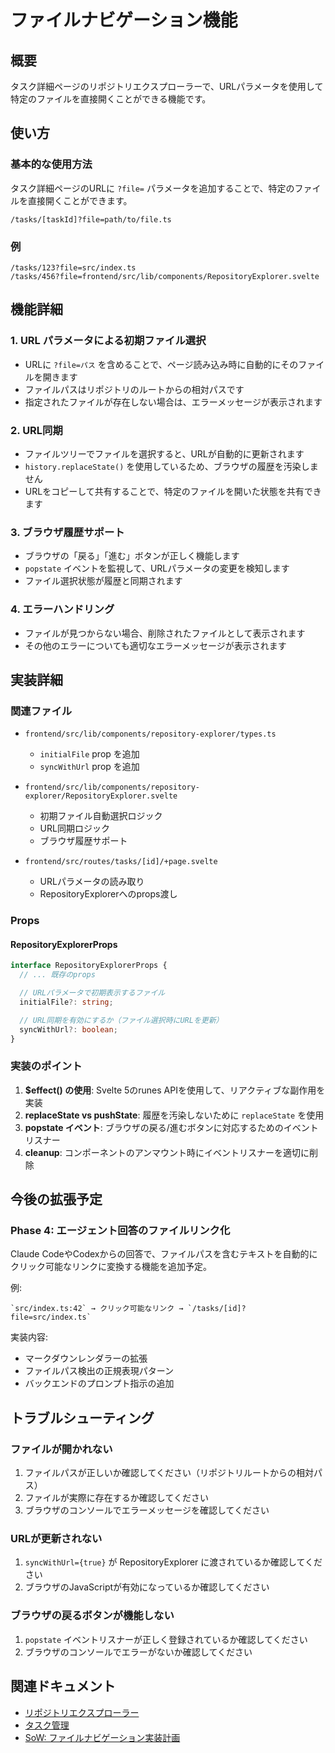 # ファイルナビゲーション機能

## 概要

タスク詳細ページのリポジトリエクスプローラーで、URLパラメータを使用して特定のファイルを直接開くことができる機能です。

## 使い方

### 基本的な使用方法

タスク詳細ページのURLに `?file=` パラメータを追加することで、特定のファイルを直接開くことができます。

```
/tasks/[taskId]?file=path/to/file.ts
```

### 例

```
/tasks/123?file=src/index.ts
/tasks/456?file=frontend/src/lib/components/RepositoryExplorer.svelte
```

## 機能詳細

### 1. URL パラメータによる初期ファイル選択

- URLに `?file=パス` を含めることで、ページ読み込み時に自動的にそのファイルを開きます
- ファイルパスはリポジトリのルートからの相対パスです
- 指定されたファイルが存在しない場合は、エラーメッセージが表示されます

### 2. URL同期

- ファイルツリーでファイルを選択すると、URLが自動的に更新されます
- `history.replaceState()` を使用しているため、ブラウザの履歴を汚染しません
- URLをコピーして共有することで、特定のファイルを開いた状態を共有できます

### 3. ブラウザ履歴サポート

- ブラウザの「戻る」「進む」ボタンが正しく機能します
- `popstate` イベントを監視して、URLパラメータの変更を検知します
- ファイル選択状態が履歴と同期されます

### 4. エラーハンドリング

- ファイルが見つからない場合、削除されたファイルとして表示されます
- その他のエラーについても適切なエラーメッセージが表示されます

## 実装詳細

### 関連ファイル

- `frontend/src/lib/components/repository-explorer/types.ts`
  - `initialFile` prop を追加
  - `syncWithUrl` prop を追加

- `frontend/src/lib/components/repository-explorer/RepositoryExplorer.svelte`
  - 初期ファイル自動選択ロジック
  - URL同期ロジック
  - ブラウザ履歴サポート

- `frontend/src/routes/tasks/[id]/+page.svelte`
  - URLパラメータの読み取り
  - RepositoryExplorerへのprops渡し

### Props

#### RepositoryExplorerProps

```typescript
interface RepositoryExplorerProps {
  // ... 既存のprops

  // URLパラメータで初期表示するファイル
  initialFile?: string;

  // URL同期を有効にするか（ファイル選択時にURLを更新）
  syncWithUrl?: boolean;
}
```

### 実装のポイント

1. **$effect() の使用**: Svelte 5のrunes APIを使用して、リアクティブな副作用を実装
2. **replaceState vs pushState**: 履歴を汚染しないために `replaceState` を使用
3. **popstate イベント**: ブラウザの戻る/進むボタンに対応するためのイベントリスナー
4. **cleanup**: コンポーネントのアンマウント時にイベントリスナーを適切に削除

## 今後の拡張予定

### Phase 4: エージェント回答のファイルリンク化

Claude CodeやCodexからの回答で、ファイルパスを含むテキストを自動的にクリック可能なリンクに変換する機能を追加予定。

例:
```
`src/index.ts:42` → クリック可能なリンク → `/tasks/[id]?file=src/index.ts`
```

実装内容:
- マークダウンレンダラーの拡張
- ファイルパス検出の正規表現パターン
- バックエンドのプロンプト指示の追加

## トラブルシューティング

### ファイルが開かれない

1. ファイルパスが正しいか確認してください（リポジトリルートからの相対パス）
2. ファイルが実際に存在するか確認してください
3. ブラウザのコンソールでエラーメッセージを確認してください

### URLが更新されない

1. `syncWithUrl={true}` が RepositoryExplorer に渡されているか確認してください
2. ブラウザのJavaScriptが有効になっているか確認してください

### ブラウザの戻るボタンが機能しない

1. `popstate` イベントリスナーが正しく登録されているか確認してください
2. ブラウザのコンソールでエラーがないか確認してください

## 関連ドキュメント

- [リポジトリエクスプローラー](./repository-explorer.md)
- [タスク管理](./tasks.md)
- [SoW: ファイルナビゲーション実装計画](../../.work/file-navigation-sow.md)
